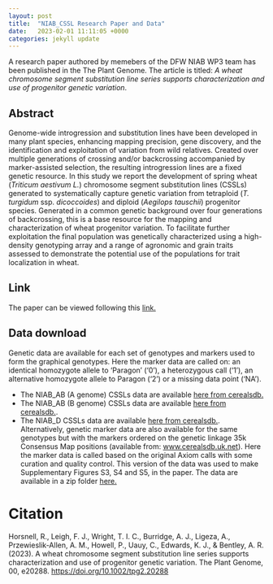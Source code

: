 ```yaml
---
layout: post
title:  "NIAB_CSSL Research Paper and Data"
date:   2023-02-01 11:11:05 +0000
categories: jekyll update
---
```



A research paper authored by memebers of the DFW NIAB WP3 team has been published in the The Plant Genome. The article is titled: *A wheat chromosome segment substitution line series supports characterization and use of progenitor genetic variation*.

## Abstract

Genome-wide introgression and substitution lines have been developed in many plant species, enhancing mapping precision, gene discovery, and the identification and exploitation of variation from wild relatives. Created over multiple generations of crossing and/or backcrossing accompanied by marker-assisted selection, the resulting introgression lines are a fixed genetic resource. In this study we report the development of spring wheat (*Triticum aestivum L.*) chromosome segment substitution lines (CSSLs) generated to systematically capture genetic variation from tetraploid (*T. turgidum* ssp. *dicoccoides*) and diploid (*Aegilops tauschii*) progenitor species. Generated in a common genetic background over four generations of backcrossing, this is a base resource for the mapping and characterization of wheat progenitor variation. To facilitate further exploitation the final population was genetically characterized using a high-density genotyping array and a range of agronomic and grain traits assessed to demonstrate the potential use of the populations for trait localization in wheat.
## Link

The paper can be viewed following this [link.](https://doi.org/10.1002/tpg2.20288)

## Data download

Genetic data are available for each set of genotypes and markers used to form the graphical genotypes. Here the marker data are called on: an identical homozygote allele to ‘Paragon’ (‘0’), a heterozygous call (‘1’), an alternative homozygote allele to Paragon (‘2’) or a missing data point (‘NA’). 
-	The NIAB_AB (A genome) CSSLs data are available [here from cerealsdb.](https://www.cerealsdb.uk.net/cerealgenomics/CerealsDB/genotyping_data/NIAB_CSSL_Agenome.csv) 
-	The NIAB_AB (B genome) CSSLs data are available [here from cerealsdb.](https://www.cerealsdb.uk.net/cerealgenomics/CerealsDB/genotyping_data/NIAB_CSSL_Bgenome.csv).
-	The NIAB_D CSSLs data are available [here from cerealsdb.](https://www.cerealsdb.uk.net/cerealgenomics/CerealsDB/genotyping_data/NIAB_CSSL_Dgenome.csv).
Alternatively, genetic marker data are also available for the same genotypes but with the markers ordered on the genetic linkage 35k Consensus Map positions (available from: www.cerealsdb.uk.net). Here the marker data is called based on the original Axiom calls with some curation and quality control. This version of the data was used to make Supplementary Figures S3, S4 and S5, in the paper. The data are available in a zip folder [here.](https://github.com/NIAB/niab-dfw-wp3/raw/main/data/NIAB_CSSLs_Selection_genotypes_ordered_35k.zip)


# Citation

Horsnell, R., Leigh, F. J., Wright, T. I. C., Burridge, A. J., Ligeza, A., Przewieslik-Allen, A. M., Howell, P., Uauy, C., Edwards, K. J., & Bentley, A. R. (2023). A wheat chromosome segment substitution line series supports characterization and use of progenitor genetic variation. The Plant Genome, 00, e20288. https://doi.org/10.1002/tpg2.20288